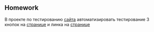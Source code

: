 ## Homework

В проекте по тестированию [сайта](http://the-internet.herokuapp.com/) автоматизировать тестирование 3 кнопок на [странице](http://the-internet.herokuapp.com/javascript_alerts) и линка на [странице](http://the-internet.herokuapp.com/windows) 
